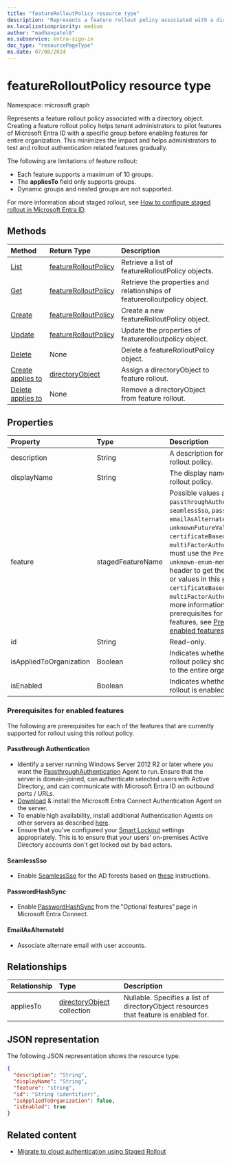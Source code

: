 ```yaml
---
title: "featureRolloutPolicy resource type"
description: "Represents a feature rollout policy associated with a directory object."
ms.localizationpriority: medium
author: "madhavpatel6"
ms.subservice: entra-sign-in
doc_type: "resourcePageType"
ms.date: 07/08/2024
---
```


# featureRolloutPolicy resource type

Namespace: microsoft.graph

Represents a feature rollout policy associated with a directory object. Creating a feature rollout policy helps tenant administrators to pilot features of Microsoft Entra ID with a specific group before enabling features for entire organization. This minimizes the impact and helps administrators to test and rollout authentication related features gradually.

The following are limitations of feature rollout:

- Each feature supports a maximum of 10 groups.
- The **appliesTo** field only supports groups.
- Dynamic groups and nested groups are not supported.

For more information about staged rollout, see [How to configure staged rollout in Microsoft Entra ID](https://www.youtube.com/watch?v=LFTE1epYDFQ).

## Methods

| Method                                                                         | Return Type                                     | Description                                                               |
|:-------------------------------------------------------------------------------|:------------------------------------------------|:--------------------------------------------------------------------------|
| [List](../api/featurerolloutpolicies-list.md) | [featureRolloutPolicy](featurerolloutpolicy.md) | Retrieve a list of featureRolloutPolicy objects.                          |
| [Get](../api/featurerolloutpolicy-get.md)                 | [featureRolloutPolicy](featurerolloutpolicy.md) | Retrieve the properties and relationships of featurerolloutpolicy object. |
| [Create](../api/featurerolloutpolicies-post.md) | [featureRolloutPolicy](featurerolloutpolicy.md) | Create a new featureRolloutPolicy object.                                 |
| [Update](../api/featurerolloutpolicy-update.md)           | [featureRolloutPolicy](featurerolloutpolicy.md) | Update the properties of featurerolloutpolicy object.                     |
| [Delete](../api/featurerolloutpolicy-delete.md)           | None                                            | Delete a featureRolloutPolicy object.                                     |
| [Create applies to](../api/featurerolloutpolicy-post-appliesto.md)              | [directoryObject](directoryobject.md)           | Assign a directoryObject to feature rollout.                              |
| [Delete applies to](../api/featurerolloutpolicy-delete-appliesto.md)            | None                                            | Remove a directoryObject from feature rollout.                            |

## Properties

| Property     | Type        | Description |
|:-------------|:------------|:------------|
|description|String|A description for this feature rollout policy.|
|displayName|String|The display name for this  feature rollout policy.|
|feature|stagedFeatureName| Possible values are: `passthroughAuthentication`, `seamlessSso`, `passwordHashSync`, `emailAsAlternateId`, `unknownFutureValue`, `certificateBasedAuthentication`, `multiFactorAuthentication`. You must use the `Prefer: include-unknown-enum-members` request header to get the following value or values in this [evolvable enum](/graph/best-practices-concept#handling-future-members-in-evolvable-enumerations): `certificateBasedAuthentication`, `multiFactorAuthentication`. For more information about the prerequisites for the enabled features, see [Prerequisites for enabled features](#prerequisites-for-enabled-features).|
|id|String| Read-only.|
|isAppliedToOrganization|Boolean|Indicates whether this feature rollout policy should be applied to the entire organization.|
|isEnabled|Boolean|Indicates whether the feature rollout is enabled.|

### Prerequisites for enabled features

The following are prerequisites for each of the features that are currently supported for rollout using this rollout policy.

#### Passthrough Authentication

* Identify a server running Windows Server 2012 R2 or later where you want the [PassthroughAuthentication](/azure/active-directory/hybrid/how-to-connect-pta) Agent to run. Ensure that the server is domain-joined, can authenticate selected users with Active Directory, and can communicate with Microsoft Entra ID on outbound ports / URLs.
* [Download](https://aka.ms/getauthagent) & install the Microsoft Entra Connect Authentication Agent on the server.
* To enable high availability, install additional Authentication Agents on other servers as described [here](/azure/active-directory/hybrid/how-to-connect-pta-quick-start#step-4-ensure-high-availability).
* Ensure that you've configured your [Smart Lockout](/azure/active-directory/authentication/howto-password-smart-lockout) settings appropriately. This is to ensure that your users' on-premises Active Directory accounts don't get locked out by bad actors.

#### SeamlessSso

* Enable [SeamlessSso](/azure/active-directory/hybrid/how-to-connect-sso) for the AD forests based on [these](/azure/active-directory/hybrid/tshoot-connect-sso#manual-reset-of-the-feature) instructions.

#### PasswordHashSync

* Enable [PasswordHashSync](/azure/active-directory/hybrid/whatis-phs) from the "Optional features" page in Microsoft Entra Connect.

#### EmailAsAlternateId

* Associate alternate email  with user accounts.

## Relationships

| Relationship | Type        | Description |
|:-------------|:------------|:------------|
|appliesTo|[directoryObject](directoryobject.md) collection| Nullable. Specifies a list of directoryObject resources that feature is enabled for.|

## JSON representation

The following JSON representation shows the resource type.

<!-- {
  "blockType": "resource",
  "optionalProperties": [

  ],
  "@odata.type": "microsoft.graph.featureRolloutPolicy",
  "keyProperty": "id"
}-->

```json
{
  "description": "String",
  "displayName": "String",
  "feature": "string",
  "id": "String (identifier)",
  "isAppliedToOrganization": false,
  "isEnabled": true
}
```

## Related content

- [Migrate to cloud authentication using Staged Rollout](/entra/identity/hybrid/connect/how-to-connect-staged-rollout)

<!-- uuid: 16cd6b66-4b1a-43a1-adaf-3a886856ed98
2019-02-04 14:57:30 UTC -->
<!-- {
  "type": "#page.annotation",
  "description": "featureRolloutPolicy resource",
  "keywords": "",
  "section": "documentation",
  "tocPath": ""
}-->
